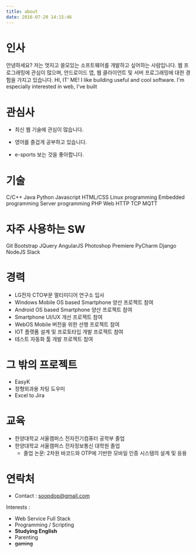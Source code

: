 ```yaml
---
title: about
date: 2016-07-20 14:15:46
---
```


# 인사
안녕하세요? 저는 멋지고 쓸모있는 소프트웨어를 개발하고 싶어하는 사람입니다. 웹 프로그래밍에 관심이 많으며, 안드로이드 앱, 웹 클라이언트 및 서버 프로그래밍에 대한 경험을 가지고 있습니다. 
HI, IT' ME! I like building useful and cool software. I'm especially interested in web, I've built 

# 관심사
* 최신 웹 기술에 관심이 많습니다.
* 영어를 즐겁게 공부하고 있습니다.

* e-sports 보는 것을 좋아합니다. 


# 기술
C/C++
Java
Python
Javascript
HTML/CSS
Linux programming 
Embedded programming
Server programming
PHP
Web
HTTP
TCP
MQTT

# 자주 사용하는 SW
Git
Bootstrap
JQuery
AngularJS
Photoshop
Premiere
PyCharm
Django
NodeJS
Slack


# 경력
* LG전자 CTO부문 멀티미디어 연구소 입사
* Windows Mobile OS based Smartphone 양산 프로젝트 참여
* Android OS based Smartphone 양산 프로젝트 참여
* Smartphone UI/UX 개선 프로젝트 참여
* WebOS Mobile 버전을 위한 선행 프로젝트 참여
* IOT 플랫폼 설계 및 프로토타입 개발 프로젝트 참여
* 테스트 자동화 툴 개발 프로젝트 참여

# 그 밖의 프로젝트
* EasyK
* 정형외과용 차팅 도우미
* Excel to Jira

# 교육
* 한양대학교 서울캠퍼스 전자전기컴퓨터 공학부 졸업
* 한양대학교 서울캠퍼스 전자정보통신 대학원 졸업
    * 졸업 논문: 2차원 바코드와 OTP에 기반한 모바일 인증 시스템의 설계 및 응용

# 연락처
* Contact : soopdop@gmail.com

Interests :
 
* Web Service Full Stack
* Programming / Scripting
* **Studying English**
* Parenting
* ~~gaming~~

